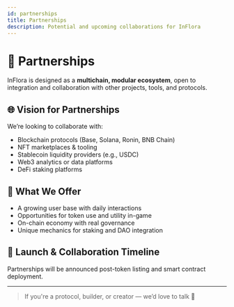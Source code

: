 ```yaml
---
id: partnerships
title: Partnerships
description: Potential and upcoming collaborations for InFlora
---
```


# 🤝 Partnerships

InFlora is designed as a **multichain, modular ecosystem**, open to integration and collaboration with other projects, tools, and protocols.

## 🌐 Vision for Partnerships

We’re looking to collaborate with:

- Blockchain protocols (Base, Solana, Ronin, BNB Chain)
- NFT marketplaces & tooling
- Stablecoin liquidity providers (e.g., USDC)
- Web3 analytics or data platforms
- DeFi staking platforms

## 🤝 What We Offer

- A growing user base with daily interactions
- Opportunities for token use and utility in-game
- On-chain economy with real governance
- Unique mechanics for staking and DAO integration

## 🚀 Launch & Collaboration Timeline

Partnerships will be announced post-token listing and smart contract deployment.

---

> If you're a protocol, builder, or creator — we’d love to talk 🌿
